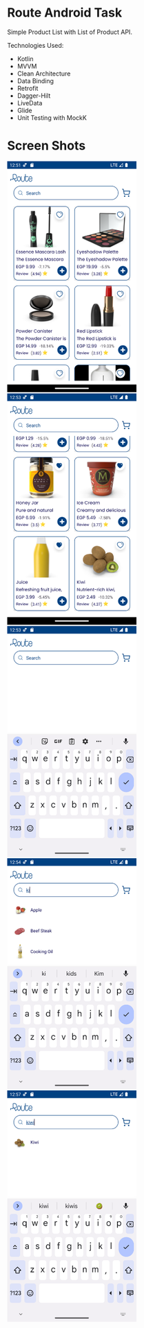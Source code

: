 # Route Android Task
Simple Product List with List of Product API.

 Technologies Used:
- Kotlin
- MVVM
- Clean Architecture
- Data Binding
- Retrofit
- Dagger-Hilt
- LiveData
- Glide
- Unit Testing with MockK


# Screen Shots

<img width="300px" src="Screenshot_20240715_005200.png" alt="image_name png" />
<img width="300px" src="Screenshot_20240715_005324.png" alt="image_name png" />
<img width="300px" src="Screenshot_20240715_005358.png" alt="image_name png" />
<img width="300px" src="Screenshot_20240715_005419.png" alt="image_name png" />
<img width="300px" src="Screenshot_20240715_005757.png" alt="image_name png" />

